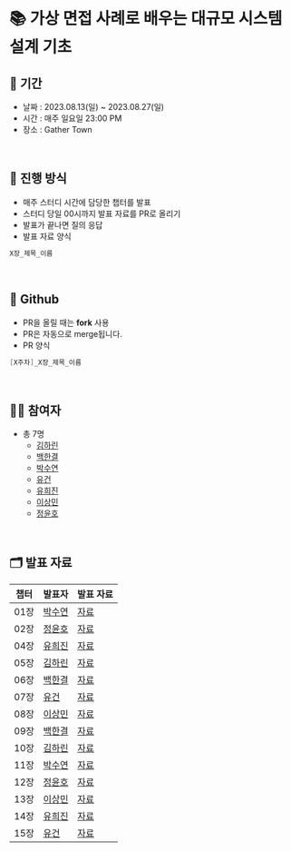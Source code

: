# 📚 가상 면접 사례로 배우는 대규모 시스템 설계 기초


## 📅 기간
- 날짜 : 2023.08.13(일) ~ 2023.08.27(일)
- 시간 : 매주 일요일 23:00 PM
- 장소 : Gather Town

<br>

## 📜 진행 방식

- 매주 스터디 시간에 담당한 챕터를 발표
- 스터디 당일 00시까지 발표 자료를 PR로 올리기 
- 발표가 끝나면 질의 응답
- 발표 자료 양식
```java
X장_제목_이름
```

<br>

## 🐙 Github

- PR을 올릴 때는 **fork** 사용
- PR은 자동으로 merge됩니다.
- PR 양식
```java
[X주차]_X장_제목_이름
```


<br>

## 🙋🏻 참여자

- 총 7명
  - [김하린](https://github.com/kimhalin)
  - [백한결](https://github.com/baekhangyeol)
  - [박수연](https://github.com/PARK-Su-yeon)
  - [유건](https://github.com/youKeon)
  - [유희진](https://github.com/yu-heejin)
  - [이상민](https://github.com/sangminlee98)
  - [정윤호](https://github.com/yunhobb)

<br>

## 🗂️ 발표 자료

| 챕터  | 발표자 | 발표 자료 |
|-----|-----|-------|
| 01장 | [박수연](https://github.com/PARK-Su-yeon) | [자료](https://github.com/Dev-Books-Master-Study/system-design-interview/blob/main/1%EC%A3%BC%EC%B0%A8/01%EC%9E%A5/01%EC%9E%A5_%EC%82%AC%EC%9A%A9%EC%9E%90%20%EC%88%98%EC%97%90%20%EB%94%B0%EB%A5%B8%20%EA%B7%9C%EB%AA%A8%20%ED%99%95%EC%9E%A5%EC%84%B1_%EB%B0%95%EC%88%98%EC%97%B0.md)  
| 02장 | [정윤호](https://github.com/yunhobb) | [자료]([https://github.com/Dev-Books-Master-Study/system-design-interview/blob/main/%5B1%EC%A3%BC%EC%B0%A8%5D/02%EC%9E%A5/02%EC%9E%A5_%EA%B0%9C%EB%9E%B5%EC%A0%81%EC%9D%B8%20%EA%B7%9C%EB%AA%A8%20%EC%B6%94%EC%A0%95_%EC%A0%95%EC%9C%A4%ED%98%B8.md](https://github.com/Dev-Books-Master-Study/system-design-interview/blob/main/1%EC%A3%BC%EC%B0%A8/02%EC%9E%A5/02%EC%9E%A5_%EA%B0%9C%EB%9E%B5%EC%A0%81%EC%9D%B8%20%EA%B7%9C%EB%AA%A8%20%EC%B6%94%EC%A0%95_%EC%A0%95%EC%9C%A4%ED%98%B8.md))  
| 04장 | [유희진](https://github.com/yu-heejin) | [자료](https://github.com/Dev-Books-Master-Study/system-design-interview/blob/main/1%EC%A3%BC%EC%B0%A8/04%EC%9E%A5/04%EC%9E%A5_%EC%B2%98%EB%A6%AC%EC%9C%A8%20%EC%A0%9C%ED%95%9C%20%EC%9E%A5%EC%B9%98%EC%9D%98%20%EC%84%A4%EA%B3%84_%EB%B0%9C%ED%91%9C%20%EC%9E%90%EB%A3%8C_%EC%9C%A0%ED%9D%AC%EC%A7%84.md)  
| 05장 | [김하린](https://github.com/kimhalin) | [자료](https://github.com/Dev-Books-Master-Study/system-design-interview/blob/main/1%EC%A3%BC%EC%B0%A8/05%EC%9E%A5/05%EC%9E%A5_%EC%95%88%EC%A0%95%20%ED%95%B4%EC%8B%9C%20%EC%84%A4%EA%B3%84_%EA%B9%80%ED%95%98%EB%A6%B0.md)  
| 06장 | [백한결](https://github.com/baekhangyeol) | [자료]([https://github.com/Dev-Books-Master-Study/system-design-interview/blob/main/%5B1%EC%A3%BC%EC%B0%A8%5D/06%EC%9E%A5/06%EC%9E%A5_%ED%82%A4-%EA%B0%92%20%EC%A0%80%EC%9E%A5%EC%86%8C%20%EC%84%A4%EA%B3%84_%EB%B0%B1%ED%95%9C%EA%B2%B0.md](https://github.com/Dev-Books-Master-Study/system-design-interview/blob/main/1%EC%A3%BC%EC%B0%A8/06%EC%9E%A5/06%EC%9E%A5_%ED%82%A4-%EA%B0%92%20%EC%A0%80%EC%9E%A5%EC%86%8C%20%EC%84%A4%EA%B3%84_%EB%B0%B1%ED%95%9C%EA%B2%B0.md))  
| 07장 | [유건](https://github.com/youKeon) | [자료]([https://github.com/Dev-Books-Master-Study/system-design-interview/blob/main/%5B1%EC%A3%BC%EC%B0%A8%5D/07%EC%9E%A5/07%EC%9E%A5_%EB%B6%84%EC%82%B0%20%EC%8B%9C%EC%8A%A4%ED%85%9C%EC%9D%84%20%EC%9C%84%ED%95%9C%20%EC%9C%A0%EC%9D%BC%20ID%20%EC%83%9D%EC%84%B1%EA%B8%B0%20%EC%84%A4%EA%B3%84_%EC%9C%A0%EA%B1%B4%20.md](https://github.com/Dev-Books-Master-Study/system-design-interview/blob/main/1%EC%A3%BC%EC%B0%A8/07%EC%9E%A5/07%EC%9E%A5_%EB%B6%84%EC%82%B0%20%EC%8B%9C%EC%8A%A4%ED%85%9C%EC%9D%84%20%EC%9C%84%ED%95%9C%20%EC%9C%A0%EC%9D%BC%20ID%20%EC%83%9D%EC%84%B1%EA%B8%B0%20%EC%84%A4%EA%B3%84_%EC%9C%A0%EA%B1%B4%20.md))  
| 08장 | [이상민](https://github.com/sangminlee98) | [자료](https://github.com/Dev-Books-Master-Study/system-design-interview/blob/main/1%EC%A3%BC%EC%B0%A8/08%EC%9E%A5/08%EC%9E%A5_URL%20%EB%8B%A8%EC%B6%95%EA%B8%B0%20%EC%84%A4%EA%B3%84_%EC%9D%B4%EC%83%81%EB%AF%BC.md)  
| 09장 | [백한결](https://github.com/baekhangyeol) | [자료]()  
| 10장 | [김하린](https://github.com/kimhalin) | [자료]()  
| 11장 | [박수연](https://github.com/PARK-Su-yeon) | [자료]()  
| 12장 | [정윤호](https://github.com/yunhobb) | [자료]()  
| 13장 | [이상민](https://github.com/sangminlee98) | [자료]()  
| 14장 | [유희진](https://github.com/yu-heejin) | [자료]()  
| 15장 | [유건](https://github.com/youKeon) | [자료]()  
